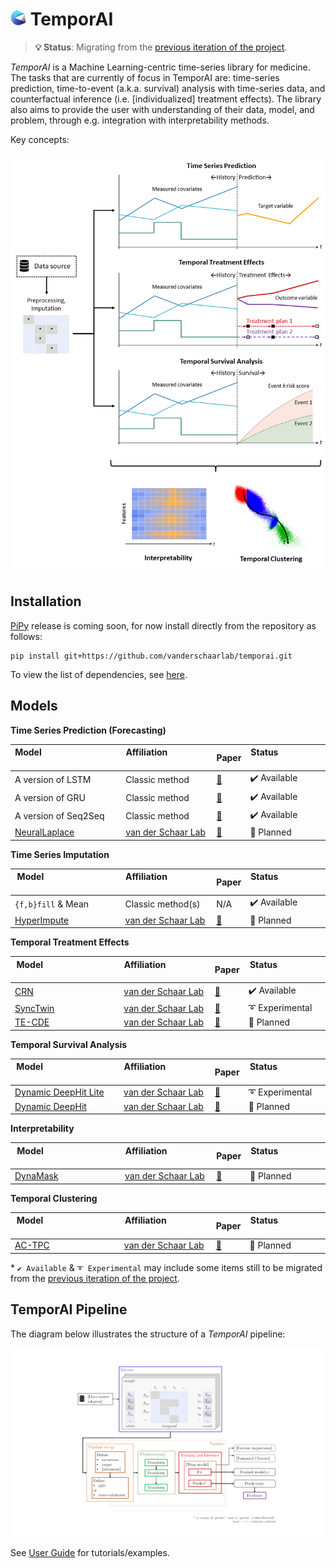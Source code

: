 <!-- These are examples of badges you might want to add to your README:
     please update the URLs accordingly

[![Built Status](https://api.cirrus-ci.com/github/<USER>/temporai.svg?branch=main)](https://cirrus-ci.com/github/<USER>/temporai)
[![Coveralls](https://img.shields.io/coveralls/github/<USER>/temporai/main.svg)](https://coveralls.io/r/<USER>/temporai)
[![PyPI-Server](https://img.shields.io/pypi/v/temporai.svg)](https://pypi.org/project/temporai/)
[![Conda-Forge](https://img.shields.io/conda/vn/conda-forge/temporai.svg)](https://anaconda.org/conda-forge/temporai)
[![Monthly Downloads](https://pepy.tech/badge/temporai/month)](https://pepy.tech/project/temporai)
[![Twitter](https://img.shields.io/twitter/url/http/shields.io.svg?style=social&label=Twitter)](https://twitter.com/temporai)
-->


# <img src="assets/TemporAI_Logo_Icon.png" height=25> TemporAI

> **💡 Status**: Migrating from the [previous iteration of the project](https://github.com/vanderschaarlab/clairvoyance2).

*TemporAI* is a Machine Learning-centric time-series library for medicine.  The tasks that are currently of focus in TemporAI are: time-series prediction, time-to-event (a.k.a. survival) analysis with time-series data, and counterfactual inference (i.e. \[individualized\] treatment effects).  The library also aims to provide the user with understanding of their data, model, and problem, through e.g. integration with interpretability methods.

Key concepts:


<img src="assets/Conceptual.png" width="750" alt="key concepts">



## Installation

[PiPy](https://pypi.org/) release is coming soon, for now install directly from the repository as follows:

```
pip install git+https://github.com/vanderschaarlab/temporai.git
```

To view the list of dependencies, see [here](https://github.com/vanderschaarlab/temporai/setup.cfg#L50).



## Models

**Time Series Prediction (Forecasting)**

| Model &nbsp; &nbsp; &nbsp; &nbsp; &nbsp; &nbsp; &nbsp; &nbsp; &nbsp; &nbsp; &nbsp; &nbsp; &nbsp; &nbsp; &nbsp; &nbsp; &nbsp; | Affiliation &nbsp; &nbsp; &nbsp; &nbsp; &nbsp; &nbsp;&nbsp; &nbsp; &nbsp; &nbsp; | Paper | Status &nbsp; &nbsp; &nbsp; &nbsp; &nbsp; &nbsp; &nbsp; &nbsp; &nbsp; &nbsp; |
| ----- | ----------- | ----- | ------ |
| A version of LSTM | Classic method | [📄](https://ieeexplore.ieee.org/abstract/document/6795963) | ✔️ Available |
| A version of GRU | Classic method | [📄](https://arxiv.org/abs/1409.1259) | ✔️ Available |
| A version of Seq2Seq | Classic method | [📄](https://proceedings.neurips.cc/paper/2014/hash/a14ac55a4f27472c5d894ec1c3c743d2-Abstract.html) | ✔️ Available |
| [NeuralLaplace](https://github.com/samholt/NeuralLaplace) | [van der Schaar Lab] | [📄](https://proceedings.mlr.press/v162/holt22a.html) | 🔵 Planned |

**Time Series Imputation**

| Model &nbsp; &nbsp; &nbsp; &nbsp; &nbsp; &nbsp; &nbsp; &nbsp; &nbsp; &nbsp; &nbsp; &nbsp; &nbsp; &nbsp; &nbsp; &nbsp; &nbsp; | Affiliation &nbsp; &nbsp; &nbsp; &nbsp; &nbsp; &nbsp;&nbsp; &nbsp; &nbsp; &nbsp; | Paper | Status &nbsp; &nbsp; &nbsp; &nbsp; &nbsp; &nbsp; &nbsp; &nbsp; &nbsp; &nbsp; |
| ----- | ----------- | ----- | ------ |
| `{f,b}fill` & Mean | Classic method(s) | N/A | ✔️ Available |
| [HyperImpute](https://github.com/vanderschaarlab/HyperImpute) | [van der Schaar Lab] | [📄](https://proceedings.mlr.press/v162/jarrett22a/jarrett22a.pdf) | 🔵 Planned

**Temporal Treatment Effects**

| Model &nbsp; &nbsp; &nbsp; &nbsp; &nbsp; &nbsp; &nbsp; &nbsp; &nbsp; &nbsp; &nbsp; &nbsp; &nbsp; &nbsp; &nbsp; &nbsp; &nbsp; | Affiliation &nbsp; &nbsp; &nbsp; &nbsp; &nbsp; &nbsp;&nbsp; &nbsp; &nbsp; &nbsp; | Paper | Status &nbsp; &nbsp; &nbsp; &nbsp; &nbsp; &nbsp; &nbsp; &nbsp; &nbsp; &nbsp; |
| ----- | ----------- | ----- | ------ |
| [CRN](https://github.com/vanderschaarlab/mlforhealthlabpub/tree/main/alg/counterfactual_recurrent_network) | [van der Schaar Lab] | [📄](https://openreview.net/forum?id=BJg866NFvB) | ✔️ Available |
| [SyncTwin](https://github.com/vanderschaarlab/SyncTwin-NeurIPS-2021/) | [van der Schaar Lab] | [📄](https://proceedings.neurips.cc/paper/2021/hash/19485224d128528da1602ca47383f078-Abstract.html) | ➰ Experimental |
| [TE-CDE](https://github.com/vanderschaarlab/TE-CDE/) | [van der Schaar Lab] | [📄](https://proceedings.mlr.press/v162/seedat22b/seedat22b.pdf) | 🔵 Planned |

**Temporal Survival Analysis**

| Model &nbsp; &nbsp; &nbsp; &nbsp; &nbsp; &nbsp; &nbsp; &nbsp; &nbsp; &nbsp; &nbsp; &nbsp; &nbsp; &nbsp; &nbsp; &nbsp; &nbsp; | Affiliation &nbsp; &nbsp; &nbsp; &nbsp; &nbsp; &nbsp;&nbsp; &nbsp; &nbsp; &nbsp; | Paper | Status &nbsp; &nbsp; &nbsp; &nbsp; &nbsp; &nbsp; &nbsp; &nbsp; &nbsp; &nbsp; |
| ----- | ----------- | ----- | ------ |
| [Dynamic DeepHit Lite](https://github.com/chl8856/prostate_temporal) | [van der Schaar Lab] | [📄](https://www.nature.com/articles/s41746-022-00659-w) | ➰ Experimental |
| [Dynamic DeepHit](https://github.com/vanderschaarlab/mlforhealthlabpub/tree/main/alg/dynamic_deephit) | [van der Schaar Lab] | [📄](https://pubmed.ncbi.nlm.nih.gov/30951460/) | 🔵 Planned |

**Interpretability**

| Model &nbsp; &nbsp; &nbsp; &nbsp; &nbsp; &nbsp; &nbsp; &nbsp; &nbsp; &nbsp; &nbsp; &nbsp; &nbsp; &nbsp; &nbsp; &nbsp; &nbsp; | Affiliation &nbsp; &nbsp; &nbsp; &nbsp; &nbsp; &nbsp;&nbsp; &nbsp; &nbsp; &nbsp; | Paper | Status &nbsp; &nbsp; &nbsp; &nbsp; &nbsp; &nbsp; &nbsp; &nbsp; &nbsp; &nbsp; |
| ----- | ----------- | ----- | ------ |
| [DynaMask](https://github.com/vanderschaarlab/Dynamask) | [van der Schaar Lab] | [📄](https://proceedings.mlr.press/v139/crabbe21a.html) | 🔵 Planned |

**Temporal Clustering**

| Model &nbsp; &nbsp; &nbsp; &nbsp; &nbsp; &nbsp; &nbsp; &nbsp; &nbsp; &nbsp; &nbsp; &nbsp; &nbsp; &nbsp; &nbsp; &nbsp; &nbsp; | Affiliation &nbsp; &nbsp; &nbsp; &nbsp; &nbsp; &nbsp;&nbsp; &nbsp; &nbsp; &nbsp; | Paper | Status &nbsp; &nbsp; &nbsp; &nbsp; &nbsp; &nbsp; &nbsp; &nbsp; &nbsp; &nbsp; |
| ----- | ----------- | ----- | ------ |
| [AC-TPC](https://github.com/vanderschaarlab/mlforhealthlabpub/tree/main/alg/ac_tpc) | [van der Schaar Lab] | [📄](https://proceedings.mlr.press/v119/lee20h.html) | 🔵 Planned |

\* `✔️ Available` & `➰ Experimental` may include some items still to be migrated from the [previous iteration of the project](https://github.com/vanderschaarlab/clairvoyance2).


## TemporAI Pipeline
The diagram below illustrates the structure of a *TemporAI* pipeline:

<img src="assets/Pipeline.png" alt="pipeline diagram">

See [User Guide](user_guide/index) for tutorials/examples.





<!--- Reusable --->
  [van der Schaar Lab]:    https://www.vanderschaar-lab.com/
  [docs]:                  https://temporai.readthedocs.io/en/latest/
